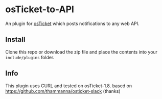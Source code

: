 osTicket-to-API
==============
An plugin for [osTicket](https://osticket.com) which posts notifications to any web API.

Install
--------
Clone this repo or download the zip file and place the contents into your `include/plugins` folder.

Info
------
This plugin uses CURL and tested on osTicket-1.8.
based on https://github.com/thammanna/osticket-slack (thanks)
